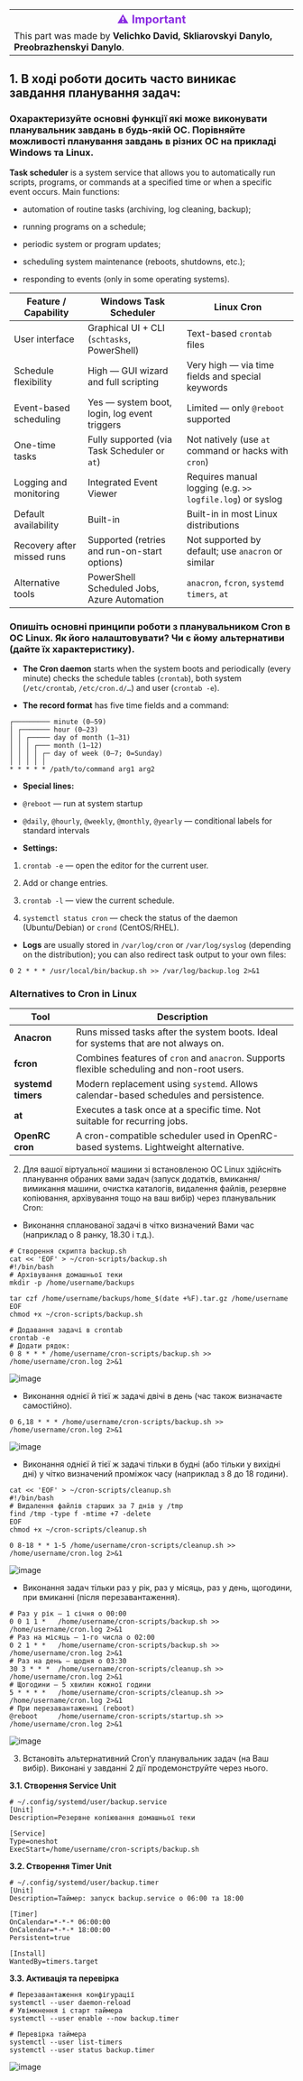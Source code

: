 <table>
  <tr>
    <th style="color:#8A2BE2; font-size:20px;">⚠ Important</th>
  </tr>
  <tr>
    <td>This part was made by <strong>Velichko David, Skliarovskyi Danylo, Preobrazhenskyi Danylo</strong>.</td>
  </tr>
</table>

## 1. В ході роботи досить часто виникає завдання планування задач:
### Охарактеризуйте основні функції які може виконувати планувальник завдань в будь-якій ОС. Порівняйте можливості планування завдань в різних ОС на прикладі Windows та Linux.

**Task scheduler** is a system service that allows you to automatically run scripts, programs, or commands at a specified time or when a specific event occurs. Main functions:

- automation of routine tasks (archiving, log cleaning, backup);

- running programs on a schedule;

- periodic system or program updates;

- scheduling system maintenance (reboots, shutdowns, etc.);

- responding to events (only in some operating systems).

| Feature / Capability             | **Windows Task Scheduler**                                        | **Linux Cron**                                                  |
|----------------------------------|-------------------------------------------------------------------|------------------------------------------------------------------|
| User interface                   | Graphical UI + CLI (`schtasks`, PowerShell)                      | Text-based `crontab` files                                      |
| Schedule flexibility             | High — GUI wizard and full scripting                             | Very high — via time fields and special keywords                |
| Event-based scheduling           | Yes — system boot, login, log event triggers                     | Limited — only `@reboot` supported                              |
| One-time tasks                   | Fully supported (via Task Scheduler or `at`)                     | Not natively (use `at` command or hacks with `cron`)            |
| Logging and monitoring           | Integrated Event Viewer                                           | Requires manual logging (e.g. `>> logfile.log`) or syslog       |
| Default availability             | Built-in                                                         | Built-in in most Linux distributions                            |
| Recovery after missed runs       | Supported (retries and run-on-start options)                     | Not supported by default; use `anacron` or similar              |
| Alternative tools                | PowerShell Scheduled Jobs, Azure Automation                      | `anacron`, `fcron`, `systemd timers`, `at`                      |


### Опишіть основні принципи роботи з планувальником Cron в ОС Linux. Як його налаштовувати? Чи є йому альтернативи (дайте їх характеристику).

- **The Cron daemon** starts when the system boots and periodically (every minute) checks the schedule tables (`crontab`), both system (`/etc/crontab`, `/etc/cron.d/…`) and user (`crontab -e`).

- **The record format** has five time fields and a command:

```
┌───────── minute (0–59)
│ ┌─────── hour (0–23)
│ │ ┌───── day of month (1–31)
│ │ │ ┌─── month (1–12)
│ │ │ │ ┌─ day of week (0–7; 0=Sunday)
│ │ │ │ │
* * * * * /path/to/command arg1 arg2
```

- **Special lines:**

- `@reboot` — run at system startup

- `@daily`, `@hourly`, `@weekly`, `@monthly`, `@yearly` — conditional labels for standard intervals

- **Settings:**

1. `crontab -e` — open the editor for the current user.

2. Add or change entries.

3. `crontab -l` — view the current schedule.

4. `systemctl status cron` — check the status of the daemon (Ubuntu/Debian) or `crond` (CentOS/RHEL).

- **Logs** are usually stored in `/var/log/cron` or `/var/log/syslog` (depending on the distribution); you can also redirect task output to your own files:

`0 2 * * * /usr/local/bin/backup.sh >> /var/log/backup.log 2>&1`

### Alternatives to Cron in Linux

| Tool              | Description                                                                                  |
|-------------------|----------------------------------------------------------------------------------------------|
| **Anacron**        | Runs missed tasks after the system boots. Ideal for systems that are not always on.         |
| **fcron**          | Combines features of `cron` and `anacron`. Supports flexible scheduling and non-root users. |
| **systemd timers** | Modern replacement using `systemd`. Allows calendar-based schedules and persistence.        |
| **at**             | Executes a task once at a specific time. Not suitable for recurring jobs.                   |
| **OpenRC cron**    | A cron-compatible scheduler used in OpenRC-based systems. Lightweight alternative.          |

2. Для вашої віртуальної машини зі встановленою ОС Linux здійсніть планування обраних вами задач (запуск додатків, вмикання/вимикання машини, очистка каталогів, видалення файлів, резервне копіювання, архівування тощо на ваш вибір) через планувальник Cron:
   
- Виконання спланованої задачі в чітко визначений Вами час (наприклад о 8 ранку, 18.30 і т.д.).
  
```
# Створення скрипта backup.sh
cat << 'EOF' > ~/cron-scripts/backup.sh
#!/bin/bash
# Архівування домашньої теки
mkdir -p /home/username/backups

tar czf /home/username/backups/home_$(date +%F).tar.gz /home/username
EOF
chmod +x ~/cron-scripts/backup.sh

# Додавання задачі в crontab
crontab -e
# Додати рядок:
0 8 * * * /home/username/cron-scripts/backup.sh >> /home/username/cron.log 2>&1
```

![image](https://github.com/user-attachments/assets/34b95592-89a0-4edb-a544-55798112923e)

- Виконання однієї й тієї ж задачі двічі в день (час також визначаєте самостійно).

`0 6,18 * * * /home/username/cron-scripts/backup.sh >> /home/username/cron.log 2>&1`

![image](https://github.com/user-attachments/assets/a3524d52-1280-45dc-a8ab-b8353d011333)

- Виконання однієї й тієї ж задачі тільки в будні (або тільки у вихідні дні) у чітко визначений проміжок часу (наприклад з 8 до 18 години).

```
cat << 'EOF' > ~/cron-scripts/cleanup.sh
#!/bin/bash
# Видалення файлів старших за 7 днів у /tmp
find /tmp -type f -mtime +7 -delete
EOF
chmod +x ~/cron-scripts/cleanup.sh
```

`0 8-18 * * 1-5 /home/username/cron-scripts/cleanup.sh >> /home/username/cron.log 2>&1`

![image](https://github.com/user-attachments/assets/d0bf90f2-ab9e-4fe4-9eaf-92032126b0f1)

- Виконання задач тільки раз у рік, раз у місяць, раз у день, щогодини, при вмиканні (після перезавантаження).

```
# Раз у рік — 1 січня о 00:00
0 0 1 1 *   /home/username/cron-scripts/backup.sh >> /home/username/cron.log 2>&1
# Раз на місяць — 1-го числа о 02:00
0 2 1 * *   /home/username/cron-scripts/backup.sh >> /home/username/cron.log 2>&1
# Раз на день — щодня о 03:30
30 3 * * *  /home/username/cron-scripts/cleanup.sh >> /home/username/cron.log 2>&1
# Щогодини — 5 хвилин кожної години
5 * * * *   /home/username/cron-scripts/cleanup.sh >> /home/username/cron.log 2>&1
# При перезавантаженні (reboot)
@reboot     /home/username/cron-scripts/startup.sh >> /home/username/cron.log 2>&1
```

![image](https://github.com/user-attachments/assets/b2f0447f-8d32-497c-826f-508841e842cf)

3. Встановіть альтернативний Cron’у планувальник задач (на Ваш вибір). Виконані у завданні 2 дії продемонструйте через нього.

**3.1. Створення Service Unit**

```
# ~/.config/systemd/user/backup.service
[Unit]
Description=Резервне копіювання домашньої теки

[Service]
Type=oneshot
ExecStart=/home/username/cron-scripts/backup.sh
```

**3.2. Створення Timer Unit**

```
# ~/.config/systemd/user/backup.timer
[Unit]
Description=Таймер: запуск backup.service о 06:00 та 18:00

[Timer]
OnCalendar=*-*-* 06:00:00
OnCalendar=*-*-* 18:00:00
Persistent=true

[Install]
WantedBy=timers.target
```

**3.3. Активація та перевірка**

```
# Перезавантаження конфігурації
systemctl --user daemon-reload
# Увімкнення і старт таймера
systemctl --user enable --now backup.timer

# Перевірка таймера
systemctl --user list-timers
systemctl --user status backup.timer
```

![image](https://github.com/user-attachments/assets/91f3c661-bc85-40f9-bad9-770ab76a86ca)



   

